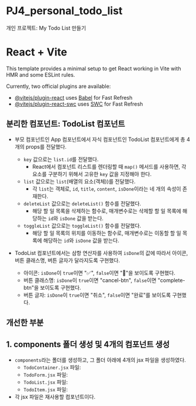 # PJ4_personal_todo_list

개인 프로젝트: My Todo List 만들기

# React + Vite

This template provides a minimal setup to get React working in Vite with HMR and some ESLint rules.

Currently, two official plugins are available:

- [@vitejs/plugin-react](https://github.com/vitejs/vite-plugin-react/blob/main/packages/plugin-react/README.md) uses [Babel](https://babeljs.io/) for Fast Refresh
- [@vitejs/plugin-react-swc](https://github.com/vitejs/vite-plugin-react-swc) uses [SWC](https://swc.rs/) for Fast Refresh

## 분리한 컴포넌트: TodoList 컴포넌트

- 부모 컴포넌트인 App 컴포넌트에서 자식 컴포넌트인 TodoList 컴포넌트에게 총 4개의 props를 전달했다.

  - `key` 값으로는 `list.id`를 전달했다.
    - React에서 컴포넌트 리스트를 렌더링할 때 `map()` 메서드를 사용하면, 각 요소를 구분하기 위해서 고유한 `key` 값을 지정해야 한다.
  - `list` 값으로는 `list`(배열의 요소(객체))를 전달했다.
    - 각 `list`는 객체로, `id`, `title`, `content`, `isDone`이라는 네 개의 속성이 존재한다.
  - `deleteList` 값으로는 `deleteList()` 함수를 전달했다.
    - 해당 할 일 목록을 삭제하는 함수로, 매개변수로는 삭제할 할 일 목록에 해당하는 `id`와 `isDone` 값을 받는다.
  - `toggleList` 값으로는 `toggleList()` 함수를 전달했다.
    - 해당 할 일 목록의 위치를 이동하는 함수로, 매개변수로는 이동할 할 일 목록에 해당하는 `id`와 `isDone` 값을 받는다.

- TodoList 컴포넌트에서는 삼항 연산자를 사용하여 `isDone`의 값에 따라서 아이콘, 버튼 클래스명, 버튼 글자가 달라지도록 구현했다.
  - 아이콘: `isDone`이 `true`이면 "✅", `false`이면 "📌"을 보이도록 구현했다.
  - 버튼 클래스명: `isDone`이 `true`이면 "cancel-btn", `false`이면 "complete-btn"을 보이도록 구현했다.
  - 버튼 글자: `isDone`이 `true`이면 "취소", `false`이면 "완료"를 보이도록 구현했다.

## 개선한 부분

## 1. components 폴더 생성 및 4개의 컴포넌트 생성

- `components`라는 폴더를 생성하고, 그 폴더 아래에 4개의 jsx 파일을 생성하였다.
  - `TodoContainer.jsx` 파일:
  - `TodoForm.jsx` 파일:
  - `TodoList.jsx` 파일:
  - `TodoItem.jsx` 파일:
- 각 jsx 파일은 재사용할 컴포넌트이다.
